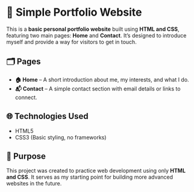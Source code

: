 # 💼 Simple Portfolio Website

This is a **basic personal portfolio website** built using **HTML and CSS**, featuring two main pages: **Home** and **Contact**. It’s designed to introduce myself and provide a way for visitors to get in touch.

## 🗂 Pages

- **🏠 Home** – A short introduction about me, my interests, and what I do.
- **📬 Contact** – A simple contact section with email details or links to connect.

## 🌐 Technologies Used

- HTML5  
- CSS3 (Basic styling, no frameworks)

## 🎯 Purpose

This project was created to practice web development using only **HTML and CSS**. It serves as my starting point for building more advanced websites in the future.

